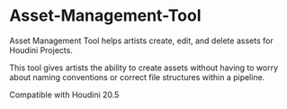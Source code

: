 # Asset-Management-Tool
Asset Management Tool helps artists create, edit, and delete assets for Houdini Projects.

This tool gives artists the ability to create assets without having to worry about naming conventions or correct file structures within a pipeline.

Compatible with Houdini 20.5
